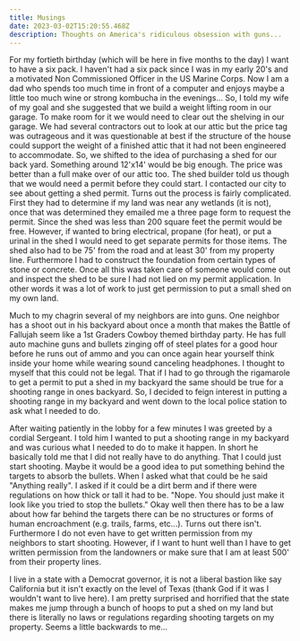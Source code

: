 ```yaml
---
title: Musings
date: 2023-03-02T15:20:55.468Z
description: Thoughts on America's ridiculous obsession with guns...
---
```

For my fortieth birthday (which will be here in five months to the day) I want to have a six pack. I haven't had a six pack since I was in my early 20's and a motivated Non Commissioned Officer in the US Marine Corps. Now I am a dad who spends too much time in front of a computer and enjoys maybe a little too much wine or strong kombucha in the evenings... So, I told my wife of my goal and she suggested that we build a weight lifting room in our garage. To make room for it we would need to clear out the shelving in our garage. We had several contractors out to look at our attic but the price tag was outrageous and it was questionable at best if the structure of the house could support the weight of a finished attic that it had not been engineered to accommodate. So, we shifted to the idea of purchasing a shed for our back yard. Something around 12'x14' would be big enough. The price was better than a full make over of our attic too. The shed builder told us though that we would need a permit before they could start. I contacted our city to see about getting a shed permit. Turns out the process is fairly complicated. First they had to determine if my land was near any wetlands (it is not), once that was determined they emailed me a three page form to request the permit. Since the shed was less than 200 square feet the permit would be free. However, if wanted to bring electrical, propane (for heat), or put a urinal in the shed I would need to get separate permits for those items. The shed also had to be 75' from the road and at least 30' from my property line. Furthermore I had to construct the foundation from certain types of stone or concrete. Once all this was taken care of someone would come out and inspect the shed to be sure I had not lied on my permit application. In other words it was a lot of work to just get permission to put a small shed on my own land.

Much to my chagrin several of my neighbors are into guns. One neighbor has a shoot out in his backyard about once a month that makes the Battle of Fallujah seem like a 1st Graders Cowboy themed birthday party. He has full auto machine guns and bullets zinging off of steel plates for a good hour before he runs out of ammo and you can once again hear yourself think inside your home while wearing sound canceling headphones. I thought to myself that this could not be legal. That if I had to go through the rigamarole to get a permit to put a shed in my backyard the same should be true for a shooting range in ones backyard. So, I decided to feign interest in putting a shooting range in my backyard and went down to the local police station to ask what I needed to do.

After waiting patiently in the lobby for a few minutes I was greeted by a cordial Sergeant. I told him I wanted to put a shooting range in my backyard and was curious what I needed to do to make it happen. In short he basically told me that I did not really have to do anything. That I could just start shooting. Maybe it would be a good idea to put something behind the targets to absorb the bullets. When I asked what that could be he said "Anything really". I asked if it could be a dirt berm and if there were regulations on how thick or tall it had to be. "Nope. You should just make it look like you tried to stop the bullets." Okay well then there has to be a law about how far behind the targets there can be no structures or forms of human encroachment (e.g. trails, farms, etc...). Turns out there isn't. Furthermore I do not even have to get written permission from my neighbors to start shooting. However, if I want to hunt well than I have to get written permission from the landowners or make sure that I am at least 500' from their property lines.

I live in a state with a Democrat governor, it is not a liberal bastion like say California but it isn't exactly on the level of Texas (thank God if it was I wouldn't want to live here). I am pretty surprised and horrified that the state makes me jump through a bunch of hoops to put a shed on my land but there is literally no laws or regulations regarding shooting targets on my property. Seems a little backwards to me...
